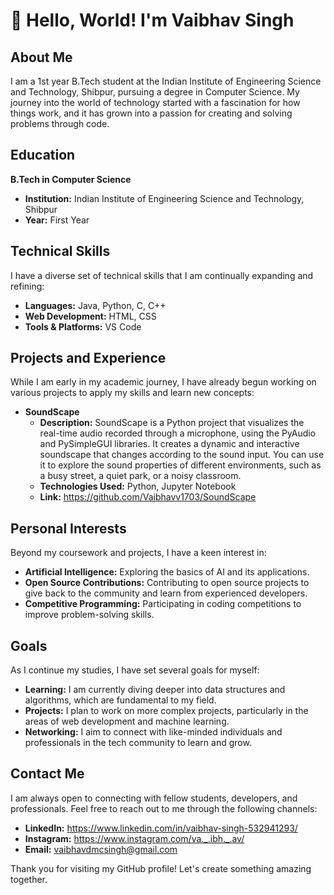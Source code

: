 # 👋 Hello, World! I'm Vaibhav Singh

## About Me

I am a 1st year B.Tech student at the Indian Institute of Engineering Science and Technology, Shibpur, pursuing a degree in Computer Science. My journey into the world of technology started with a fascination for how things work, and it has grown into a passion for creating and solving problems through code.

## Education

**B.Tech in Computer Science**
- **Institution:** Indian Institute of Engineering Science and Technology, Shibpur
- **Year:** First Year

## Technical Skills

I have a diverse set of technical skills that I am continually expanding and refining:

- **Languages:** Java, Python, C, C++
- **Web Development:** HTML, CSS
- **Tools & Platforms:** VS Code

## Projects and Experience

While I am early in my academic journey, I have already begun working on various projects to apply my skills and learn new concepts:

- **SoundScape**
  - **Description:** SoundScape is a Python project that visualizes the real-time audio recorded through a microphone, using the PyAudio and PySimpleGUI libraries. It creates a dynamic and interactive soundscape that changes according to the sound input. You can use it to explore the sound properties of different environments, such as a busy street, a quiet park, or a noisy classroom.
  - **Technologies Used:** Python, Jupyter Notebook
  - **Link:** https://github.com/Vaibhavv1703/SoundScape


## Personal Interests

Beyond my coursework and projects, I have a keen interest in:

- **Artificial Intelligence:** Exploring the basics of AI and its applications.
- **Open Source Contributions:** Contributing to open source projects to give back to the community and learn from experienced developers.
- **Competitive Programming:** Participating in coding competitions to improve problem-solving skills.

## Goals

As I continue my studies, I have set several goals for myself:

- **Learning:** I am currently diving deeper into data structures and algorithms, which are fundamental to my field.
- **Projects:** I plan to work on more complex projects, particularly in the areas of web development and machine learning.
- **Networking:** I aim to connect with like-minded individuals and professionals in the tech community to learn and grow.

## Contact Me

I am always open to connecting with fellow students, developers, and professionals. Feel free to reach out to me through the following channels:

- **LinkedIn:** https://www.linkedin.com/in/vaibhav-singh-532941293/
- **Instagram:** https://www.instagram.com/va._.ibh._.av/
- **Email:** vaibhavdmcsingh@gmail.com

Thank you for visiting my GitHub profile! Let's create something amazing together.
